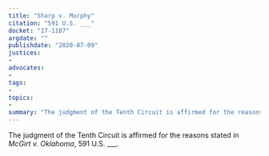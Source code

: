 ```yaml
---
title: "Sharp v. Murphy"
citation: "591 U.S. ___"
docket: "17-1107"
argdate: ""
publishdate: "2020-07-09"
justices:
- 
advocates:
- 
tags:
- 
topics:
- 
summary: "The judgment of the Tenth Circuit is affirmed for the reasons stated in McGirt v. Oklahoma, 591 U.S. ___."
---
```

The judgment of the Tenth Circuit is affirmed for the reasons stated in *McGirt v. Oklahoma*, 591 U.S. ___.
